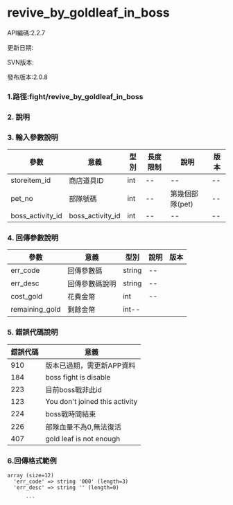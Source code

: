 # revive_by_goldleaf_in_boss



API編碼:2.2.7

更新日期:

SVN版本:

發布版本:2.0.8
### 1.路徑:fight/revive_by_goldleaf_in_boss

### 2. 說明


### 3. 輸入參數說明
| 參數 | 意義 | 型別 |長度限制| 說明 |版本
| -- | -- | -- | -- | -- |--|
|storeitem_id|商店道具ID|int|--|--|--|
|pet_no|部隊號碼|int|--|第幾個部隊(pet)|--|
|boss_activity_id|boss_activity_id|int|--|--|--|



### 4. 回傳參數說明
| 參數 | 意義 | 型別 | 說明 |版本|
| -- | -- | -- | -- | -- |
| err_code | 回傳參數碼 | string |--|
| err_desc | 回傳參數碼說明 | string | -- |
|cost_gold|花費金幣|int|--|
|remaining_gold|剩餘金幣|int--|





### 5. 錯誤代碼說明
|錯誤代碼|意義|
|--|--|
|910|版本已過期，需更新APP資料|
|184|boss fight is disable|
|223|目前boss戰非此id|
|123|You don't joined this activity|
|224|boss戰時間結束|
|226|部隊血量不為0,無法復活|
|407|gold leaf is not enough|





### 6.回傳格式範例
```
array (size=12)
  'err_code' => string '000' (length=3)
  'err_desc' => string '' (length=0)

      ```

```


